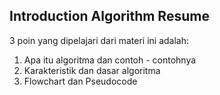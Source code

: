 ## Introduction Algorithm Resume

3 poin yang dipelajari dari materi ini adalah:
1. Apa itu algoritma dan contoh - contohnya
2. Karakteristik dan dasar algoritma
3. Flowchart dan Pseudocode
